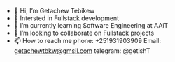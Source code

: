 - 👋 Hi, I’m Getachew Tebikew
- 👀 Intersted in Fullstack development
- 🌱 I’m currently learning Software Engineering at AAiT
- 💞️ I’m looking to collaborate on Fullstack projects
- 📫 How to reach me 
      phone: +251931903909
      Email: getachewtbkw@gmsil.com
      telegram: @getishT

<!---
getach1/getach1 is a ✨ special ✨ repository because its `README.md` (this file) appears on your GitHub profile.
You can click the Preview link to take a look at your changes.
--->
